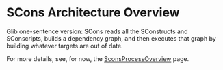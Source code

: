 # SCons Architecture Overview

Glib one-sentence version: SCons reads all the SConstructs and SConscripts, builds a dependency graph, and then executes that graph by building whatever targets are out of date.

For more details, see, for now, the [SconsProcessOverview](SconsProcessOverview) page.

